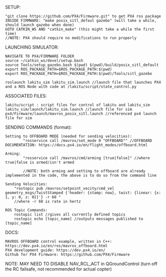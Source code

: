 SETUP:

	"git clone https://github.com/PX4/Firmware.git" to get PX4 ros package
	INSIDE FIRMWARE: "make posix_sitl_defaul gazebo" (will take a while, should launch gazebo when done)
	GOTO CATKIN_WS AND "catkin_make" (this might take a while the first time)
	//NOTE: PX4 should require no modifications to run properly


LAUNCHING SIMULATOR:

	NAVIGATE TO PX4/FIRMWARE FOLDER
	source ~/catkin_ws/devel/setup.bash
	source Tools/setup_gazebo.bash $(pwd) $(pwd)/build/posix_sitl_default
	export ROS_PACKAGE_PATH=$ROS_PACKAGE_PATH:$(pwd)
	export ROS_PACKAGE_PATH=$ROS_PACKAGE_PATH:$(pwd)/Tools/sitl_gazebo

	roslaunch lakitu_sim lakitu_sim.launch //launch file that launches PX4 and a ROS Node with code at /lakitu/script/state_control.py
	
ASSOCIATED FILES:

	lakitu/script : script files for control of lakitu and lakitu_sim
	lakitu_sim/launch/lakitu_sim.launch //launch file for sim
	px4/Firmware/launch/mavros_posix_sitl.launch //referenced px4 launch file for sim
	
SENDING COMMANDS (format):

	Setting to OFFBOARD MODE (needed for sending velocities):
			"rosservice call /mavros/set_mode 0 "OFFBOARD"" //OFFBOARD DOCUMENTATION: https://docs.px4.io/en/flight_modes/offboard.html
	
	Arming:
			"rosservice call /mavros/cmd/arming [true|false]" //where true|false is armed/isn't armed
			
			//NOTE: both arming and setting to offboard are already implemented in the code, the above is to do so from the command line
	
	Sending Velocities:	
		"rostopic pub /mavros/setpoint_vecity/cmd_vel geometry_msgs/TwistStamped {'header: {stamp: now}, twist: {linear: {x: 1, y: 0, z: 0}}'} -r 60 "
		//where -r 60 is rate in hertz
		
	ROS Topic Commands:
		rostopic list //gives all currently defined topics
		rostopic echo [topic_name] //outputs messages published to [topic_name]
		
	
DOCS:

	MAVROS OFFBOARD control example, written in C++: https://dev.px4.io/en/ros/mavros_offboard.html
	PX4 development guide: https://dev.px4.io/en/
	Github for PX4 Firmware: https://github.com/PX4/Firmware
	
	
				
NOTE: MAY NEED TO DISABLE NAV_RCL_ACT in QGroundControl (turn off the RC failsafe, not recommended for actual copter)
